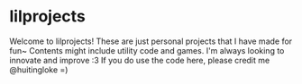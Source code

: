 # lilprojects
Welcome to lilprojects! These are just personal projects that I have made for fun~ 
Contents might include utility code and games. I'm always looking to innovate and improve :3
If you do use the code here, please credit me @huitingloke =) 
